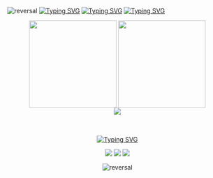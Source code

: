 ![reversal](https://capsule-render.vercel.app/api?type=waving&reversal=true&&color=0:808080,100:000080&reversal=true&section=header&animation=fadeIn)
[![Typing SVG](https://readme-typing-svg.herokuapp.com?font=Kanit&size=25&letterSpacing=&pause=1000&color=1400DF00&background=FFFFFF00&center=true&vCenter=true&width=250&height=30&lines=+)](https://git.io/typing-svg)
[![Typing SVG](https://readme-typing-svg.herokuapp.com?font=Kanit&size=25&letterSpacing=&pause=1000&color=1400DF97&background=14239F48&center=true&vCenter=true&width=385&height=30&lines=Hello+there!+;I'm+Lunz;I'm+a+fullstack+developer)](https://git.io/typing-svg)
[![Typing SVG](https://readme-typing-svg.herokuapp.com?font=Kanit&size=25&letterSpacing=&pause=1000&color=1400DF00&background=FFFFFF00&center=true&vCenter=true&width=250&height=30&lines=+)](https://git.io/typing-svg)

<div align="center">
<img height=200 align="center" src="https://github-readme-stats.vercel.app/api?username=lunzjoao&show_icons=true&theme=tokyonight&hide_border=true" />
<img height=200 align="center" src="https://github-readme-stats.vercel.app/api/top-langs?username=anuraghazra&layout=compact&langs_count=8&card_width=320&theme=tokyonight&hide_border=true" />
</div>
<div align="center">
<a href="https://skillicons.dev">
<img src="https://skillicons.dev/icons?i=java,kotlin,py,nodejs,react,aws,docker,git,bash" />

<br>
<br>
<br>
  
[![Typing SVG](https://readme-typing-svg.herokuapp.com?font=&weight=800&pause=1000&color=D3D3D3&repeat=false&width=435&lines=Contact+me!&center=true&vCenter=true&width=1000)](https://git.io/typing-svg)
 <div align="center">  
  <a href="https://discord.gg/lunzjoao" target="_blank"><img src="https://img.shields.io/badge/Discord-7289DA?style=for-the-badge&logo=discord&logoColor=white" target="_blank"></a> 
  <a href="https://x.com/joaoplunz" target="_blank"><img src="https://img.shields.io/badge/-1DA1F2?style=for-the-badge&logo=X&logoColor=white" target="_blank"></a> 
  <a href="mailto:lunzjoao@gmail.com"><img src="https://img.shields.io/badge/-Gmail-%23333?style=for-the-badge&logo=gmail&logoColor=white" target="_blank"></a>

 ![reversal](https://capsule-render.vercel.app/api?type=waving&reversal=true&&color=0:808080,100:000080&reversal=true&section=footer&animation=fadeIn) 
